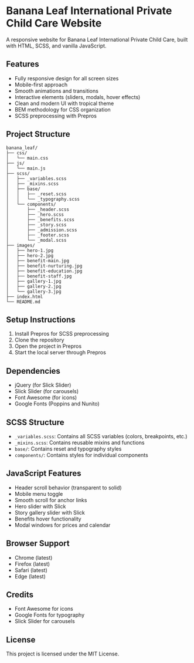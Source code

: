 # Banana Leaf International Private Child Care Website

A responsive website for Banana Leaf International Private Child Care, built with HTML, SCSS, and vanilla JavaScript.

## Features

- Fully responsive design for all screen sizes
- Mobile-first approach
- Smooth animations and transitions
- Interactive elements (sliders, modals, hover effects)
- Clean and modern UI with tropical theme
- BEM methodology for CSS organization
- SCSS preprocessing with Prepros

## Project Structure

```
banana_leaf/
├── css/
│   └── main.css
├── js/
│   └── main.js
├── scss/
│   ├── _variables.scss
│   ├── _mixins.scss
│   ├── base/
│   │   ├── _reset.scss
│   │   └── _typography.scss
│   └── components/
│       ├── _header.scss
│       ├── _hero.scss
│       ├── _benefits.scss
│       ├── _story.scss
│       ├── _admission.scss
│       ├── _footer.scss
│       └── _modal.scss
├── images/
│   ├── hero-1.jpg
│   ├── hero-2.jpg
│   ├── benefit-main.jpg
│   ├── benefit-nurturing.jpg
│   ├── benefit-education.jpg
│   ├── benefit-staff.jpg
│   ├── gallery-1.jpg
│   ├── gallery-2.jpg
│   └── gallery-3.jpg
├── index.html
└── README.md
```

## Setup Instructions

1. Install Prepros for SCSS preprocessing
2. Clone the repository
3. Open the project in Prepros
4. Start the local server through Prepros

## Dependencies

- jQuery (for Slick Slider)
- Slick Slider (for carousels)
- Font Awesome (for icons)
- Google Fonts (Poppins and Nunito)

## SCSS Structure

- `_variables.scss`: Contains all SCSS variables (colors, breakpoints, etc.)
- `_mixins.scss`: Contains reusable mixins and functions
- `base/`: Contains reset and typography styles
- `components/`: Contains styles for individual components

## JavaScript Features

- Header scroll behavior (transparent to solid)
- Mobile menu toggle
- Smooth scroll for anchor links
- Hero slider with Slick
- Story gallery slider with Slick
- Benefits hover functionality
- Modal windows for prices and calendar

## Browser Support

- Chrome (latest)
- Firefox (latest)
- Safari (latest)
- Edge (latest)

## Credits

- Font Awesome for icons
- Google Fonts for typography
- Slick Slider for carousels

## License

This project is licensed under the MIT License. 